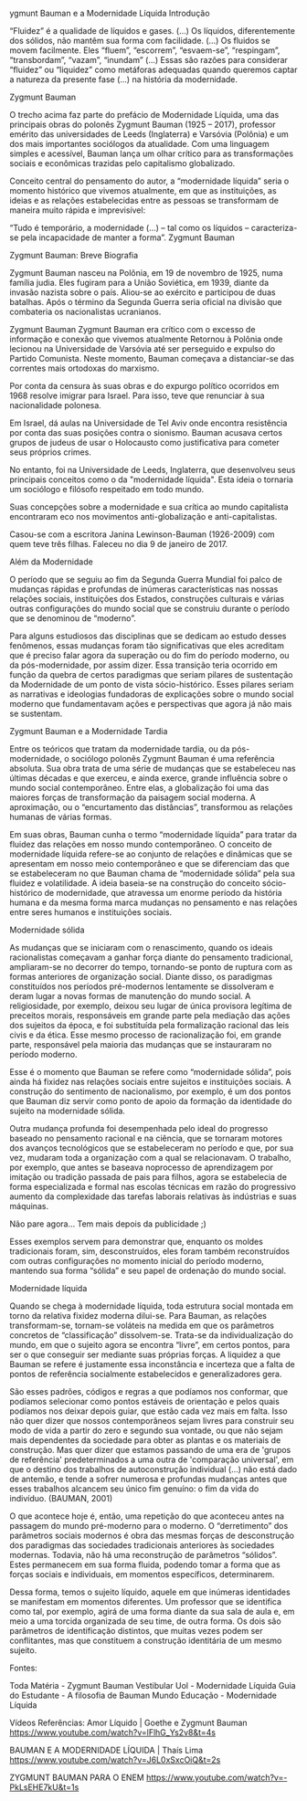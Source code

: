 ygmunt Bauman e a Modernidade Líquida
Introdução

“Fluidez” é a qualidade de líquidos e gases. (…) Os líquidos, diferentemente dos sólidos, não mantêm sua forma com facilidade. (…) Os fluidos se movem facilmente. Eles “fluem”, “escorrem”, “esvaem-se”, “respingam”, “transbordam”, “vazam”, “inundam” (…) Essas são razões para considerar “fluidez” ou “liquidez” como metáforas adequadas quando queremos captar a natureza da presente fase (…) na história da modernidade.

Zygmunt Bauman 

O trecho acima faz parte do prefácio de Modernidade Líquida, uma das principais obras do polonês Zygmunt Bauman (1925 – 2017), professor emérito das universidades de Leeds (Inglaterra) e Varsóvia (Polônia) e um dos mais importantes sociólogos da atualidade. Com uma linguagem simples e acessível, Bauman lança um olhar crítico para as transformações sociais e econômicas trazidas pelo capitalismo globalizado.

Conceito central do pensamento do autor, a “modernidade líquida” seria o momento histórico que vivemos atualmente, em que as instituições, as ideias e as relações estabelecidas entre as pessoas se transformam de maneira muito rápida e imprevisível:

“Tudo é temporário, a modernidade (…) – tal como os líquidos – caracteriza-se pela incapacidade de manter a forma”.
Zygmunt Bauman


Zygmunt Bauman: Breve Biografia

Zygmunt Bauman nasceu na Polônia, em 19 de novembro de 1925, numa família judia.
Eles fugiram para a União Soviética, em 1939, diante da invasão nazista sobre o país. Aliou-se ao exército e participou de duas batalhas. Após o término da Segunda Guerra seria oficial na divisão que combateria os nacionalistas ucranianos.

Zygmunt Bauman
Zygmunt Bauman era crítico com o excesso de informação e conexão que vivemos atualmente
Retornou à Polônia onde lecionou na Universidade de Varsóvia até ser perseguido e expulso do Partido Comunista. Neste momento, Bauman começava a distanciar-se das correntes mais ortodoxas do marxismo.

Por conta da censura às suas obras e do expurgo político ocorridos em 1968 resolve imigrar para Israel. Para isso, teve que renunciar à sua nacionalidade polonesa.

Em Israel, dá aulas na Universidade de Tel Aviv onde encontra resistência por conta das suas posições contra o sionismo. Bauman acusava certos grupos de judeus de usar o Holocausto como justificativa para cometer seus próprios crimes.

No entanto, foi na Universidade de Leeds, Inglaterra, que desenvolveu seus principais conceitos como o da "modernidade líquida". Esta ideia o tornaria um sociólogo e filósofo respeitado em todo mundo.

Suas concepções sobre a modernidade e sua crítica ao mundo capitalista encontraram eco nos movimentos anti-globalização e anti-capitalistas.

Casou-se com a escritora Janina Lewinson-Bauman (1926-2009) com quem teve três filhas. Faleceu no dia 9 de janeiro de 2017.

Além da Modernidade

O período que se seguiu ao fim da Segunda Guerra Mundial foi palco de mudanças rápidas e profundas de inúmeras características nas nossas relações sociais, instituições dos Estados, construções culturais e várias outras configurações do mundo social que se construiu durante o período que se denominou de “moderno”.

Para alguns estudiosos das disciplinas que se dedicam ao estudo desses fenômenos, essas mudanças foram tão significativas que eles acreditam que é preciso falar agora da superação ou do fim do período moderno, ou da pós-modernidade, por assim dizer. Essa transição teria ocorrido em função da quebra de certos paradigmas que seriam pilares de sustentação da Modernidade de um ponto de vista sócio-histórico. Esses pilares seriam as narrativas e ideologias fundadoras de explicações sobre o mundo social moderno que fundamentavam ações e perspectivas que agora já não mais se sustentam.

Zygmunt Bauman e a Modernidade Tardia

Entre os teóricos que tratam da modernidade tardia, ou da pós-modernidade, o sociólogo polonês Zygmunt Bauman é uma referência absoluta. Sua obra trata de uma série de mudanças que se estabeleceu nas últimas décadas e que exerceu, e ainda exerce, grande influência sobre o mundo social contemporâneo. Entre elas, a globalização foi uma das maiores forças de transformação da paisagem social moderna. A aproximação, ou o “encurtamento das distâncias”, transformou as relações humanas de várias formas.

Em suas obras, Bauman cunha o termo “modernidade líquida” para tratar da fluidez das relações em nosso mundo contemporâneo. O conceito de modernidade líquida refere-se ao conjunto de relações e dinâmicas que se apresentam em nosso meio contemporâneo e que se diferenciam das que se estabeleceram no que Bauman chama de “modernidade sólida” pela sua fluidez e volatilidade. A ideia baseia-se na construção do conceito sócio-histórico de modernidade, que atravessa um enorme período da história humana e da mesma forma marca mudanças no pensamento e nas relações entre seres humanos e instituições sociais.

Modernidade sólida

As mudanças que se iniciaram com o renascimento, quando os ideais racionalistas começavam a ganhar força diante do pensamento tradicional, ampliaram-se no decorrer do tempo, tornando-se ponto de ruptura com as formas anteriores de organização social. Diante disso, os paradigmas constituídos nos períodos pré-modernos lentamente se dissolveram e deram lugar a novas formas de manutenção do mundo social. A religiosidade, por exemplo, deixou seu lugar de única provisora legítima de preceitos morais, responsáveis em grande parte pela mediação das ações dos sujeitos da época, e foi substituída pela formalização racional das leis civis e da ética. Esse mesmo processo de racionalização foi, em grande parte, responsável pela maioria das mudanças que se instauraram no período moderno.

Esse é o momento que Bauman se refere como “modernidade sólida”, pois ainda há fixidez nas relações sociais entre sujeitos e instituições sociais. A construção do sentimento de nacionalismo, por exemplo, é um dos pontos que Bauman diz servir como ponto de apoio da formação da identidade do sujeito na modernidade sólida.

Outra mudança profunda foi desempenhada pelo ideal do progresso baseado no pensamento racional e na ciência, que se tornaram motores dos avanços tecnológicos que se estabeleceram no período e que, por sua vez, mudaram toda a organização com a qual se relacionavam. O trabalho, por exemplo, que antes se baseava noprocesso de aprendizagem por imitação ou tradição passada de pais para filhos, agora se estabelecia de forma especializada e formal nas escolas técnicas em razão do progressivo aumento da complexidade das tarefas laborais relativas às indústrias e suas máquinas.

Não pare agora... Tem mais depois da publicidade ;)

Esses exemplos servem para demonstrar que, enquanto os moldes tradicionais foram, sim, desconstruídos, eles foram também reconstruídos com outras configurações no momento inicial do período moderno, mantendo sua forma “sólida” e seu papel de ordenação do mundo social.

Modernidade líquida

Quando se chega à modernidade líquida, toda estrutura social montada em torno da relativa fixidez moderna dilui-se. Para Bauman, as relações transformam-se, tornam-se voláteis na medida em que os parâmetros concretos de “classificação” dissolvem-se. Trata-se da individualização do mundo, em que o sujeito agora se encontra “livre”, em certos pontos, para ser o que conseguir ser mediante suas próprias forças. A liquidez a que Bauman se refere é justamente essa inconstância e incerteza que a falta de pontos de referência socialmente estabelecidos e generalizadores gera.

São esses padrões, códigos e regras a que podíamos nos conformar, que podíamos selecionar como pontos estáveis de orientação e pelos quais podíamos nos deixar depois guiar, que estão cada vez mais em falta. Isso não quer dizer que nossos contemporâneos sejam livres para construir seu modo de vida a partir do zero e segundo sua vontade, ou que não sejam mais dependentes da sociedade para obter as plantas e os materiais de construção. Mas quer dizer que estamos passando de uma era de 'grupos de referência' predeterminados a uma outra de 'comparação universal', em que o destino dos trabalhos de autoconstrução individual (…) não está dado de antemão, e tende a sofrer numerosa e profundas mudanças antes que esses trabalhos alcancem seu único fim genuíno: o fim da vida do indivíduo. (BAUMAN, 2001)

O que acontece hoje é, então, uma repetição do que aconteceu antes na passagem do mundo pré-moderno para o moderno. O “derretimento” dos parâmetros sociais modernos é obra das mesmas forças de desconstrução dos paradigmas das sociedades tradicionais anteriores às sociedades modernas. Todavia, não há uma reconstrução de parâmetros “sólidos”. Estes permanecem em sua forma fluida, podendo tomar a forma que as forças sociais e individuais, em momentos específicos, determinarem.

Dessa forma, temos o sujeito líquido, aquele em que inúmeras identidades se manifestam em momentos diferentes. Um professor que se identifica como tal, por exemplo, agirá de uma forma diante da sua sala de aula e, em meio a uma torcida organizada de seu time, de outra forma. Os dois são parâmetros de identificação distintos, que muitas vezes podem ser conflitantes, mas que constituem a construção identitária de um mesmo sujeito.


Fontes:

Toda Matéria - Zygmunt Bauman
Vestibular Uol - Modernidade Líquida
Guia do Estudante - A filosofia de Bauman
Mundo Educação - Modernidade Líquida

Vídeos Referências:
Amor Líquido | Goethe e Zygmunt Bauman
https://www.youtube.com/watch?v=lFlhG_Ys2v8&t=4s

BAUMAN E A MODERNIDADE LÍQUIDA | Thaís Lima
https://www.youtube.com/watch?v=J6L0xSxcOiQ&t=2s

ZYGMUNT BAUMAN PARA O ENEM
https://www.youtube.com/watch?v=-PkLsEHE7kU&t=1s